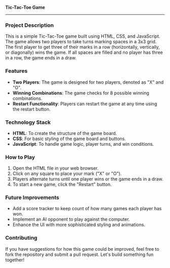 **Tic-Tac-Toe Game**

---

### **Project Description**

This is a simple Tic-Tac-Toe game built using HTML, CSS, and JavaScript. The game allows two players to take turns marking spaces in a 3x3 grid. The first player to get three of their marks in a row (horizontally, vertically, or diagonally) wins the game. If all spaces are filled and no player has three in a row, the game ends in a draw.

### **Features**

- **Two Players**: The game is designed for two players, denoted as "X" and "O".
- **Winning Combinations**: The game checks for 8 possible winning combinations.
- **Restart Functionality**: Players can restart the game at any time using the restart button.

### **Technology Stack**

- **HTML**: To create the structure of the game board.
- **CSS**: For basic styling of the game board and buttons.
- **JavaScript**: To handle game logic, player turns, and win conditions.

### **How to Play**

1. Open the HTML file in your web browser.
2. Click on any square to place your mark ("X" or "O").
3. Players alternate turns until one player wins or the game ends in a draw.
4. To start a new game, click the "Restart" button.

### **Future Improvements**

- Add a score tracker to keep count of how many games each player has won.
- Implement an AI opponent to play against the computer.
- Enhance the UI with more sophisticated styling and animations.

### **Contributing**

If you have suggestions for how this game could be improved, feel free to fork the repository and submit a pull request. Let's build something fun together!

